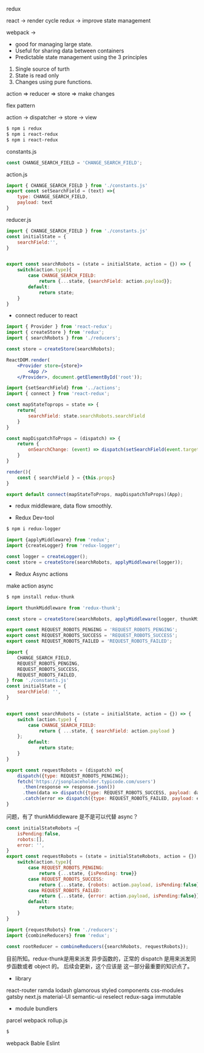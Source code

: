 redux

react -> render cycle
redux -> improve state management

webpack -> 

- good for managing large state.
- Useful for sharing data between containers
- Predictable state management using the 3 principles

1. Single source of turth
2. State is read only
3. Changes using pure functions.

action => reducer => store => make changes

flex pattern

action -> dispatcher -> store -> view

```bash
$ npm i redux 
$ npm i react-redux
$ npm i react-redux
```

constants.js
```jsx
const CHANGE_SEARCH_FIELD = 'CHANGE_SEARCH_FIELD';
```

action.js
```jsx
import { CHANGE_SEARCH_FIELD } from './constants.js'
export const setSearchField = (text) =>{
    type: CHANGE_SEARCH_FIELD,
    payload: text
}
```

reducer.js

```jsx
import { CHANGE_SEARCH_FIELD } from './constants.js'
const initialState = {
    searchField:'',
}


export const searchRobots = (state = initialState, action = {}) => {
    switch(action.type){
        case CHANGE_SEARCH_FIELD:
            return {...state, {searchField: action.payload}};
        default:
            return state;
    }
}
```

- connect reducer to react

```jsx
import { Provider } from 'react-redux';
import { createStore } from 'redux';
import { searchRobots } from './reducers';

const store = createStore(searchRobots);

ReactDOM.render(
    <Provider store={store}>
        <App />
    </Provider>, document.getElementById('root'));
```

```jsx
import {setSearchField} from '../actions';
import { connect } from 'react-redux';

const mapStateToprops = state => {
    return{
        searchField: state.searchRobots.searchField
    }
}

const mapDispatchToProps = (dispatch) => {
    return {
        onSearchChange: (event) => dispatch(setSearchField(event.target.value))
    }
}

render(){
    const { searchField } = {this.props}
}

export default connect(mapStateToProps, mapDispatchToProps)(App);
```

- redux middleware, data flow smoothly.

- Redux Dev-tool
```bash
$ npm i redux-logger
```

```jsx
import {applyMiddleware} from 'redux';
import {createLogger} from 'redux-logger';

const logger = createLogger();
const store = createStore(searchRobots, applyMiddleware(logger));
```


- Redux Async actions

make action async

```bash
$ npm install redux-thunk
```


```jsx
import thunkMiddleware from 'redux-thunk';

const store = createStore(searchRobots, applyMiddleware(logger, thunkMiddleware));
```

```jsx
export const REQUEST_ROBOTS_PENGING = 'REQUEST_ROBOTS_PENGING';
export const REQUEST_ROBOTS_SUCCESS = 'REQUEST_ROBOTS_SUCCESS';
export const REQUEST_ROBOTS_FAILED = 'REQUEST_ROBOTS_FAILED';
```

```jsx
import {
    CHANGE_SEARCH_FIELD,
    REQUEST_ROBOTS_PENGING,
    REQUEST_ROBOTS_SUCCESS,
    REQUEST_ROBOTS_FAILED,
} from './constants.js'
const initialState = {
    searchField: '',
}


export const searchRobots = (state = initialState, action = {}) => {
    switch (action.type) {
        case CHANGE_SEARCH_FIELD:
            return { ...state, { searchField: action.payload }
    };
        default:
            return state;
    }
}

export const requestRobots = (dispatch) =>{
    dispatch({type: REQUEST_ROBOTS_PENGING});
    fetch('https://jsonplaceholder.typicode.com/users')
      .then(response => response.json())
      .then(data => dispatch({type: REQUEST_ROBOTS_SUCCESS, payload: data}))
      .catch(error => dispatch({type: REQUEST_ROBOTS_FAILED, payload: error}))
}
```


问题，有了 thunkMiddleware 是不是可以代替 async？

```jsx
const initialStateRobots ={
    isPending:false,
    robots:[],
    error: '',
}
export const requestRobots = (state = initialStateRobots, action = {}) =>{
    switch(action.type){
        case REQUEST_ROBOTS_PENGING:
            return {...state, {isPending: true}}
        case REQUEST_ROBOTS_SUCCESS:
            return {...state, {robots: action.payload, isPending:false}}
        case REQUEST_ROBOTS_FAILED:
            return {...state, {error: action.payload, isPending:false}}
        default:
            return state;
    }
}
```

```jsx
import {requestRobots} from './reducers';
import {combineReducers} from 'redux';

const rootReducer = combineReducers({searchRobots, requestRobots});


```

目前所知。redux-thunk是用来派发 异步函数的，正常的 dispatch 是用来派发同步函数或者 object 的。 后续会更新，这个应该是 这一部分最重要的知识点了。

- library

react-router
ramda
lodash
glamorous
styled components
css-modules
gatsby
next.js
material-UI
semantic-ui
reselect
redux-saga
immutable

- module bundlers

parcel
webpack
rollup.js

```bash
$ 
```

webpack
Bable
Eslint
